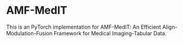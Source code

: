 # AMF-MedIT
 This is an PyTorch implementation for AMF-MedIT: An Efficient Align-Modulation-Fusion Framework for Medical Imaging-Tabular Data.
